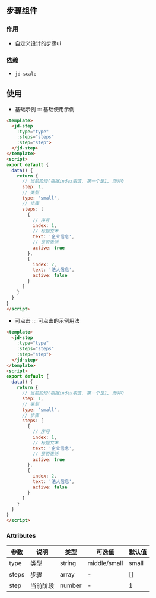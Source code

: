## 步骤组件

### 作用
- 自定义设计的步骤ui

### 依赖
- `jd-scale`

## 使用
- 基础示例
::: 基础使用示例
```html
<template>
  <jd-step
    :type="type"
    :steps="steps"
    :step="step">
  </jd-step>
</template>
<script>
export default {
  data() {
    return {
      // 当前阶段(根据index取值, 第一个是1, 而非0
      step: 1,
      // 类型
      type: 'small',
      // 步骤
      steps: [
        {
          // 序号
          index: 1,
          // 标题文本
          text: '企业信息',
          // 是否激活
          active: true
        },
        {
          index: 2,
          text: '法人信息',
          active: false
        }
      ]
    }
  }
}
</script>
```

- 可点击
::: 可点击的示例用法
```html
<template>
  <jd-step
    :type="type"
    :steps="steps"
    :step="step">
  </jd-step>
</template>
<script>
export default {
  data() {
    return {
      // 当前阶段(根据index取值, 第一个是1, 而非0
      step: 1,
      // 类型
      type: 'small',
      // 步骤
      steps: [
        {
          // 序号
          index: 1,
          // 标题文本
          text: '企业信息',
          // 是否激活
          active: true
        },
        {
          index: 2,
          text: '法人信息',
          active: false
        }
      ]
    }
  }
}
</script>
```

### Attributes
| 参数      | 说明          | 类型      | 可选值                           | 默认值  |
|---------- |-------------- |---------- |--------------------------------  |-------- |
| type     | 类型           | string | middle/small | small |
| steps    | 步骤           | array  | - | [] |
| step     | 当前阶段        | number | - | 1  |
